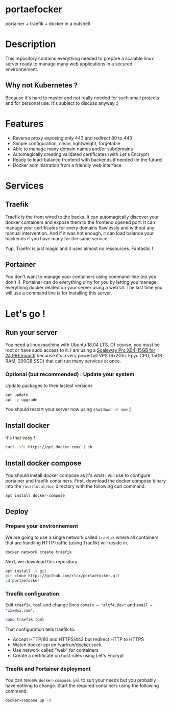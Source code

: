 # portaefocker
portainer + traefik + docker in a nutshell

# Description
This repository contains everything needed to prepare a scalable linux server ready to manage many web applications in a secured environnement.

## Why not Kubernetes ?
Because it's hard to master and not really needed for such small projects and for personal use. It's subject to discuss anyway :)

# Features
 * Reverse proxy exposing only 443 and redirect 80 to 443
 * Simple configuration, clean, lightweight, forgetable
 * Able to manage many domain names and/or subdomains
 * Automagically creating validated certificates (with Let's Encrypt)
 * Ready to load-balance frontend with backends if needed (in the future)
 * Docker administration from a friendly web interface

# Services
## Traefik
Traefik is the front wired to the backs. It can automagically discover your docker containers and expose them to the frontend opened port. It can manage your certificates for every domains flawlessly and without any manual intervention. And if it was not enough, it can load balance your backends if you have many for the same service.

Yup, Traefik is just magic and it uses almost no ressources. Fantastic !

## Portainer
You don't want to manage your containers using command-line (no you don't !). Portainer can do everything dirty for you by letting you manage everything docker related on your server using a web UI. The last time you will use a command line is for installing this server.

# Let's go !
## Run your server
You need a linux machine with Ubuntu 18.04 LTS. Of course, you must be root or have sudo access to it. I am using a [Scaleway Pro X64-15GB for 24,99€/month](https://www.scaleway.com/pricing/#anchor_pro) because it's a very powerfull VPS (6x2Ghz Epyc CPU, 15GB RAM, 200GB SSD) that can run many services at once.

### Optional (but recommended) : Update your system
Update packages to their lastest versions
```sh
apt update
apt -y upgrade
```
You should restart your server now using `shutdown -r now` :)

## Install docker
It's that easy !
```sh
curl -sSL https://get.docker.com/ | sh
```

## Install docker compose
You should install docker compose as it's what I will use to configure portainer and traefik containers. First, download the docker compose binary into the `/usr/local/bin` directory with the following curl command:
```sh
apt install docker-compose
```

## Deploy
### Prepare your environnement
We are going to use a single network called `traefik` where all containers that are handling HTTP traffic (using Traefik) will reside in.
```sh
docker network create traefik
```

Next, we download this repository.
```sh
apt install -y git
git clone https://github.com/rlcx/portaefocker.git
cd portaefocker
```

### Traefik configuration
Edit `traefik.toml` and change lines `domain = "altf4.dev"` and `email = "xxx@xx.com"`.
```sh
nano traefik.toml
```

That configuration tells traefik to:
 * Accept HTTP/80 and HTTPS/443 but redirect HTTP to HTTPS
 * Watch docker api on /var/run/docker.sock
 * Use network called "web" for containers
 * Create a certificate on host rules using Let's Encrypt

### Traefik and Portainer deployment
You can review `docker-compose.yml` to suit your needs but you probably have nothing to change. Start the required containers using the following command:
```sh
docker-compose up -d
```

